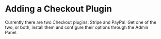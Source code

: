 # Adding a Checkout Plugin
Currently there are two Checkout plugins: Stripe and PayPal. Get one of the two, or both, install them and configure their options through the Admin Panel.